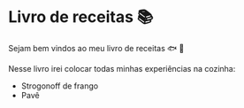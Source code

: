 # Livro de receitas :books:

Sejam bem vindos ao meu livro de receitas :fish: :kiwi_fruit:

Nesse livro irei colocar todas minhas experiências na cozinha:

- Strogonoff de frango 
- Pavê